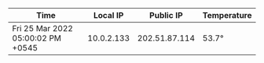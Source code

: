| Time     | Local IP | Public IP | Temperature |
| ----------- | ----------- | ----------- | ----------- |
| Fri 25 Mar 2022 05:00:02 PM +0545      | 10.0.2.133     | 202.51.87.114  | 53.7° |
